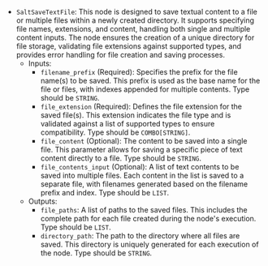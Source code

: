 - `SaltSaveTextFile`: This node is designed to save textual content to a file or multiple files within a newly created directory. It supports specifying file names, extensions, and content, handling both single and multiple content inputs. The node ensures the creation of a unique directory for file storage, validating file extensions against supported types, and provides error handling for file creation and saving processes.
    - Inputs:
        - `filename_prefix` (Required): Specifies the prefix for the file name(s) to be saved. This prefix is used as the base name for the file or files, with indexes appended for multiple contents. Type should be `STRING`.
        - `file_extension` (Required): Defines the file extension for the saved file(s). This extension indicates the file type and is validated against a list of supported types to ensure compatibility. Type should be `COMBO[STRING]`.
        - `file_content` (Optional): The content to be saved into a single file. This parameter allows for saving a specific piece of text content directly to a file. Type should be `STRING`.
        - `file_contents_input` (Optional): A list of text contents to be saved into multiple files. Each content in the list is saved to a separate file, with filenames generated based on the filename prefix and index. Type should be `LIST`.
    - Outputs:
        - `file_paths`: A list of paths to the saved files. This includes the complete path for each file created during the node's execution. Type should be `LIST`.
        - `directory_path`: The path to the directory where all files are saved. This directory is uniquely generated for each execution of the node. Type should be `STRING`.

